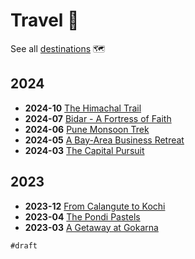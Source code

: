 # Travel 🎒

See all [destinations](destinations) 🗺️

## 2024

- **2024-10** [The Himachal Trail](shimla#2024-10-12)
- **2024-07** [Bidar - A Fortress of Faith](bidar#2024-07-06)
- **2024-06** [Pune Monsoon Trek](pune)
- **2024-05** [A Bay-Area Business Retreat](san-jose#2024-05-10)
- **2024-03** [The Capital Pursuit](delhi)

## 2023

- **2023-12** [From Calangute to Kochi](goa)
- **2023-04** [The Pondi Pastels](pondicherry)
- **2023-03** [A Getaway at Gokarna](gokarna)

`#draft`

